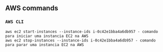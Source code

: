 ## AWS commands

### `AWS CLI`

```
aws ec2 start-instances --instance-ids i-0c42e1bba4a6db957 - comando para iniciar uma instancia EC2 na AWS
aws ec2 stop-instances --instance-ids i-0c42e1bba4a6db957 - comando para parar uma instancia EC2 na AWS
```

